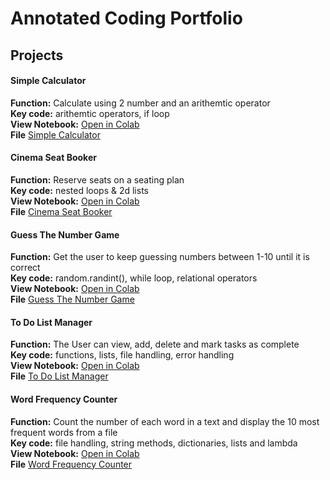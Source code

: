 # Annotated Coding Portfolio

## Projects

#### Simple Calculator  
**Function:** Calculate using 2 number and an arithemtic operator  
**Key code:** arithemtic operators, if loop  
**View Notebook:** [Open in Colab](https://colab.research.google.com/drive/1WZFeFXkkCqRgeGE72Qsw85nVf2muIrEu?usp=sharing)  
**File** [Simple Calculator](Simple_Calculator.ipynb)

#### Cinema Seat Booker  
**Function:** Reserve seats on a seating plan   
**Key code:** nested loops & 2d lists  
**View Notebook:** [Open in Colab](https://colab.research.google.com/drive/16LlW_Z6WJkZyk2fYrlK8unPUG_wbSYab?usp=sharing)  
**File** [Cinema Seat Booker](Cinema_Seat_Booker.ipynb)

#### Guess The Number Game  
**Function:** Get the user to keep guessing numbers between 1-10 until it is correct  
**Key code:** random.randint(), while loop, relational operators  
**View Notebook:** [Open in Colab](https://colab.research.google.com/drive/1hA-IMR7R0_Y3f4eAMXHvkzFRlN7kSwSC?usp=sharing)  
**File** [Guess The Number Game](Guess_The_Number_Game.ipynb)

#### To Do List Manager  
**Function:** The User can view, add, delete and mark tasks as complete  
**Key code:** functions, lists, file handling, error handling  
**View Notebook:** [Open in Colab](https://colab.research.google.com/drive/1ZK4PACfTgXof1f8XxAFDsTfaJYJzW6lD?usp=sharing)  
**File** [To Do List Manager](To_Do_List_Manager.ipynb)

#### Word Frequency Counter  
**Function:** Count the number of each word in a text and display the 10 most frequent words from a file  
**Key code:** file handling, string methods, dictionaries, lists and lambda  
**View Notebook:** [Open in Colab](https://colab.research.google.com/drive/1Uw9v07mBj-mezjVJ2e8lCruIn65kAZlr?usp=sharing)  
**File** [Word Frequency Counter](Word_Frequency_Counter.ipynb)

 
